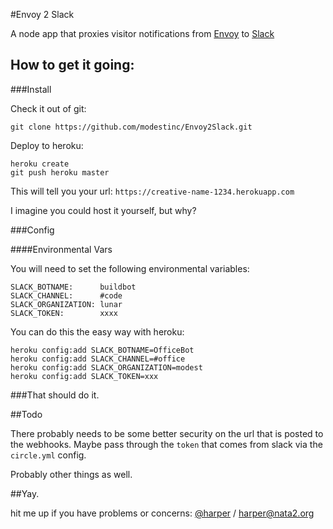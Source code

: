#Envoy 2 Slack

A node app that proxies visitor notifications from [Envoy](https://signwithenvoy.com) to [Slack](http://slack.com)

## How to get it going:

###Install

Check it out of git:

	git clone https://github.com/modestinc/Envoy2Slack.git

Deploy to heroku:

	heroku create
	git push heroku master

This will tell you your url: `https://creative-name-1234.herokuapp.com`

I imagine you could host it yourself, but why?

###Config

####Environmental Vars

You will need to set the following environmental variables:

	SLACK_BOTNAME:      buildbot
	SLACK_CHANNEL:      #code
	SLACK_ORGANIZATION: lunar
	SLACK_TOKEN:        xxxx

You can do this the easy way with heroku:

	heroku config:add SLACK_BOTNAME=OfficeBot
	heroku config:add SLACK_CHANNEL=#office
	heroku config:add SLACK_ORGANIZATION=modest
	heroku config:add SLACK_TOKEN=xxx


###That should do it.


##Todo


There probably needs to be some better security on the url that is posted to the webhooks. Maybe pass through the `token` that comes from slack via the `circle.yml` config.

Probably other things as well.


##Yay.

hit me up if you have problems or concerns: [@harper](http://twitter.com/harper) / [harper@nata2.org](mailto:harper@nata2.org)
